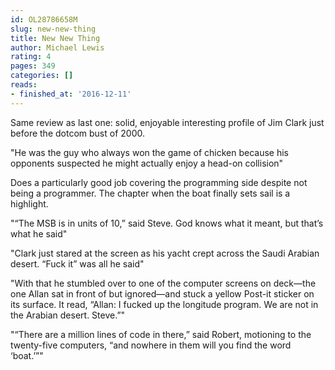 ```yaml
---
id: OL28786658M
slug: new-new-thing
title: New New Thing
author: Michael Lewis
rating: 4
pages: 349
categories: []
reads:
- finished_at: '2016-12-11'
---
```

Same review as last one: solid, enjoyable interesting profile of Jim Clark just before the dotcom bust of 2000.

"He was the guy who always won the game of chicken because his opponents suspected he might actually enjoy a head-on collision"

Does a particularly good job covering the programming side despite not being a programmer.
The chapter when the boat finally sets sail is a highlight.

"“The MSB is in units of 10,” said Steve. God knows what it meant, but that’s what he said"

"Clark just stared at the screen as his yacht crept across the Saudi Arabian desert. “Fuck it” was all he said"

"With that he stumbled over to one of the computer screens on deck—the one Allan sat in front of but ignored—and stuck a yellow Post-it sticker on its surface. It read, “Allan: I fucked up the longitude program. We are not in the Arabian desert. Steve.”"

"“There are a million lines of code in there,” said Robert, motioning to the twenty-five computers, “and nowhere in them will you find the word ‘boat.’”"
